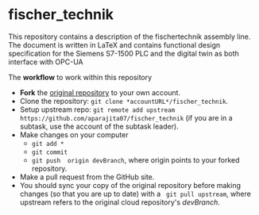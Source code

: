 # fischer_technik

This repository contains a description of the fischertechnik assembly line.
The document is written in LaTeX and contains functional design specification for the Siemens S7-1500 PLC and the digital twin as both interface with OPC-UA

The **workflow** to work within this repository
- **Fork** the [original repository](https://github.com/aparajita07/fischer_technik) to your own account.
- Clone the repository: ```git clone *accountURL*/fischer_technik```.
- Setup upstream repo: ```git remote add upstream https://github.com/aparajita07/fischer_technik``` (if you are in a subtask, use the account of the subtask leader).
- Make changes on your computer
	- `git add *`
	- `git commit`
	- `git push  origin devBranch`, where origin points to your forked repository.
- Make a pull request from the GitHub site.
- You should sync your copy of the original repository before making changes (so that you are up to date) with a ``` git pull upstream```, where upstream refers to the original cloud repository's *devBranch*.
